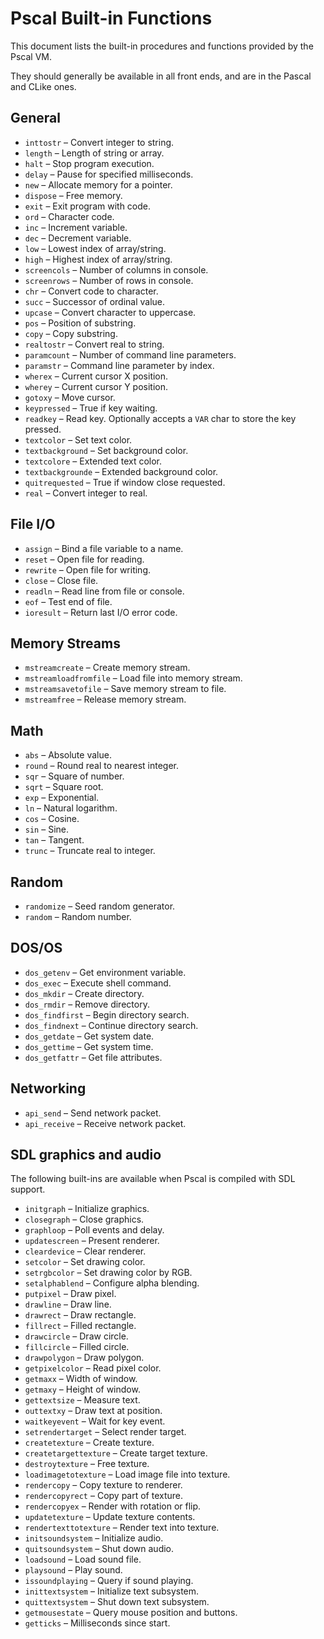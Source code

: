 # Pscal Built-in Functions

This document lists the built-in procedures and functions provided by the Pscal
VM.

They should generally be available in all front ends, and are in the Pascal and
CLike ones.

## General
- `inttostr` – Convert integer to string.
- `length` – Length of string or array.
- `halt` – Stop program execution.
- `delay` – Pause for specified milliseconds.
- `new` – Allocate memory for a pointer.
- `dispose` – Free memory.
- `exit` – Exit program with code.
- `ord` – Character code.
- `inc` – Increment variable.
- `dec` – Decrement variable.
- `low` – Lowest index of array/string.
- `high` – Highest index of array/string.
- `screencols` – Number of columns in console.
- `screenrows` – Number of rows in console.
- `chr` – Convert code to character.
- `succ` – Successor of ordinal value.
- `upcase` – Convert character to uppercase.
- `pos` – Position of substring.
- `copy` – Copy substring.
- `realtostr` – Convert real to string.
- `paramcount` – Number of command line parameters.
- `paramstr` – Command line parameter by index.
- `wherex` – Current cursor X position.
- `wherey` – Current cursor Y position.
- `gotoxy` – Move cursor.
- `keypressed` – True if key waiting.
- `readkey` – Read key. Optionally accepts a `VAR` char to store the key pressed.
- `textcolor` – Set text color.
- `textbackground` – Set background color.
- `textcolore` – Extended text color.
- `textbackgrounde` – Extended background color.
- `quitrequested` – True if window close requested.
- `real` – Convert integer to real.

## File I/O
- `assign` – Bind a file variable to a name.
- `reset` – Open file for reading.
- `rewrite` – Open file for writing.
- `close` – Close file.
- `readln` – Read line from file or console.
- `eof` – Test end of file.
- `ioresult` – Return last I/O error code.

## Memory Streams
- `mstreamcreate` – Create memory stream.
- `mstreamloadfromfile` – Load file into memory stream.
- `mstreamsavetofile` – Save memory stream to file.
- `mstreamfree` – Release memory stream.

## Math
- `abs` – Absolute value.
- `round` – Round real to nearest integer.
- `sqr` – Square of number.
- `sqrt` – Square root.
- `exp` – Exponential.
- `ln` – Natural logarithm.
- `cos` – Cosine.
- `sin` – Sine.
- `tan` – Tangent.
- `trunc` – Truncate real to integer.

## Random
- `randomize` – Seed random generator.
- `random` – Random number.

## DOS/OS
- `dos_getenv` – Get environment variable.
- `dos_exec` – Execute shell command.
- `dos_mkdir` – Create directory.
- `dos_rmdir` – Remove directory.
- `dos_findfirst` – Begin directory search.
- `dos_findnext` – Continue directory search.
- `dos_getdate` – Get system date.
- `dos_gettime` – Get system time.
- `dos_getfattr` – Get file attributes.

## Networking
- `api_send` – Send network packet.
- `api_receive` – Receive network packet.

## SDL graphics and audio
The following built-ins are available when Pscal is compiled with SDL support.

- `initgraph` – Initialize graphics.
- `closegraph` – Close graphics.
- `graphloop` – Poll events and delay.
- `updatescreen` – Present renderer.
- `cleardevice` – Clear renderer.
- `setcolor` – Set drawing color.
- `setrgbcolor` – Set drawing color by RGB.
- `setalphablend` – Configure alpha blending.
- `putpixel` – Draw pixel.
- `drawline` – Draw line.
- `drawrect` – Draw rectangle.
- `fillrect` – Filled rectangle.
- `drawcircle` – Draw circle.
- `fillcircle` – Filled circle.
- `drawpolygon` – Draw polygon.
- `getpixelcolor` – Read pixel color.
- `getmaxx` – Width of window.
- `getmaxy` – Height of window.
- `gettextsize` – Measure text.
- `outtextxy` – Draw text at position.
- `waitkeyevent` – Wait for key event.
- `setrendertarget` – Select render target.
- `createtexture` – Create texture.
- `createtargettexture` – Create target texture.
- `destroytexture` – Free texture.
- `loadimagetotexture` – Load image file into texture.
- `rendercopy` – Copy texture to renderer.
- `rendercopyrect` – Copy part of texture.
- `rendercopyex` – Render with rotation or flip.
- `updatetexture` – Update texture contents.
- `rendertexttotexture` – Render text into texture.
- `initsoundsystem` – Initialize audio.
- `quitsoundsystem` – Shut down audio.
- `loadsound` – Load sound file.
- `playsound` – Play sound.
- `issoundplaying` – Query if sound playing.
- `inittextsystem` – Initialize text subsystem.
- `quittextsystem` – Shut down text subsystem.
- `getmousestate` – Query mouse position and buttons.
- `getticks` – Milliseconds since start.

